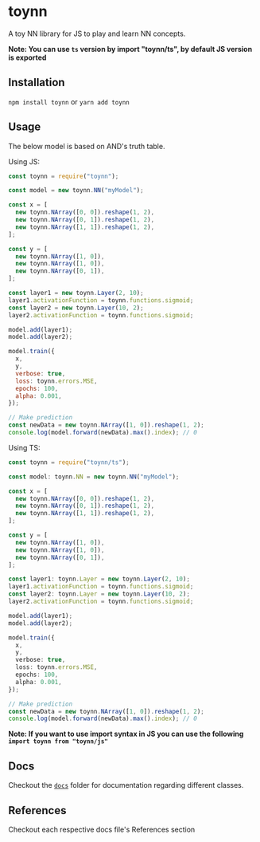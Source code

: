# toynn

A toy NN library for JS to play and learn NN concepts.

**Note: You can use `ts` version by import "toynn/ts", by default JS version is exported**

## Installation

`npm install toynn` or `yarn add toynn`

## Usage

The below model is based on AND's truth table.

Using JS:

```js
const toynn = require("toynn");

const model = new toynn.NN("myModel");

const x = [
  new toynn.NArray([0, 0]).reshape(1, 2),
  new toynn.NArray([0, 1]).reshape(1, 2),
  new toynn.NArray([1, 1]).reshape(1, 2),
];

const y = [
  new toynn.NArray([1, 0]),
  new toynn.NArray([1, 0]),
  new toynn.NArray([0, 1]),
];

const layer1 = new toynn.Layer(2, 10);
layer1.activationFunction = toynn.functions.sigmoid;
const layer2 = new toynn.Layer(10, 2);
layer2.activationFunction = toynn.functions.sigmoid;

model.add(layer1);
model.add(layer2);

model.train({
  x,
  y,
  verbose: true,
  loss: toynn.errors.MSE,
  epochs: 100,
  alpha: 0.001,
});

// Make prediction
const newData = new toynn.NArray([1, 0]).reshape(1, 2);
console.log(model.forward(newData).max().index); // 0
```

Using TS:

```ts
const toynn = require("toynn/ts");

const model: toynn.NN = new toynn.NN("myModel");

const x = [
  new toynn.NArray([0, 0]).reshape(1, 2),
  new toynn.NArray([0, 1]).reshape(1, 2),
  new toynn.NArray([1, 1]).reshape(1, 2),
];

const y = [
  new toynn.NArray([1, 0]),
  new toynn.NArray([1, 0]),
  new toynn.NArray([0, 1]),
];

const layer1: toynn.Layer = new toynn.Layer(2, 10);
layer1.activationFunction = toynn.functions.sigmoid;
const layer2: toynn.Layer = new toynn.Layer(10, 2);
layer2.activationFunction = toynn.functions.sigmoid;

model.add(layer1);
model.add(layer2);

model.train({
  x,
  y,
  verbose: true,
  loss: toynn.errors.MSE,
  epochs: 100,
  alpha: 0.001,
});

// Make prediction
const newData = new toynn.NArray([1, 0]).reshape(1, 2);
console.log(model.forward(newData).max().index); // 0
```

**Note: If you want to use import syntax in JS you can use the following `import toynn from "toynn/js"`**

## Docs

Checkout the [`docs`](docs) folder for documentation regarding different classes.

## References

Checkout each respective docs file's References section
